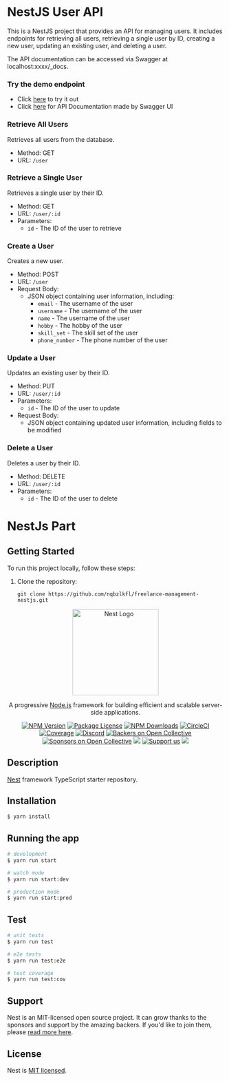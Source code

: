 # NestJS User API

This is a NestJS project that provides an API for managing users. It includes endpoints for retrieving all users, retrieving a single user by ID, creating a new user, updating an existing user, and deleting a user.

The API documentation can be accessed via Swagger at localhost:xxxx/_docs.
### Try the demo endpoint
 - Click [here](https://viridian-mackerel-wear.cyclic.app/) to try it out
 - Click [here](https://viridian-mackerel-wear.cyclic.app/_docs) for API Documentation made by Swagger UI 

### Retrieve All Users

Retrieves all users from the database.

- Method: GET
- URL: `/user`

### Retrieve a Single User

Retrieves a single user by their ID.

- Method: GET
- URL: `/user/:id`
- Parameters:
  - `id` - The ID of the user to retrieve

### Create a User

Creates a new user.

- Method: POST
- URL: `/user`
- Request Body:
  - JSON object containing user information, including:
    - `email` - The username of the user
    - `username` - The username of the user
    - `name` - The username of the user
    - `hobby` - The hobby of the user
    - `skill_set` - The skill set of the user
    - `phone_number` - The phone number of the user

### Update a User

Updates an existing user by their ID.

- Method: PUT
- URL: `/user/:id`
- Parameters:
  - `id` - The ID of the user to update
- Request Body:
  - JSON object containing updated user information, including fields to be modified

### Delete a User

Deletes a user by their ID.

- Method: DELETE
- URL: `/user/:id`
- Parameters:
  - `id` - The ID of the user to delete


# NestJs Part
## Getting Started

To run this project locally, follow these steps:

1. Clone the repository:

   ```shell
   git clone https://github.com/nqbzlkfl/freelance-management-nestjs.git

<p align="center">
  <a href="http://nestjs.com/" target="blank"><img src="https://nestjs.com/img/logo-small.svg" width="200" alt="Nest Logo" /></a>
</p>

[circleci-image]: https://img.shields.io/circleci/build/github/nestjs/nest/master?token=abc123def456
[circleci-url]: https://circleci.com/gh/nestjs/nest

  <p align="center">A progressive <a href="http://nodejs.org" target="_blank">Node.js</a> framework for building efficient and scalable server-side applications.</p>
    <p align="center">
<a href="https://www.npmjs.com/~nestjscore" target="_blank"><img src="https://img.shields.io/npm/v/@nestjs/core.svg" alt="NPM Version" /></a>
<a href="https://www.npmjs.com/~nestjscore" target="_blank"><img src="https://img.shields.io/npm/l/@nestjs/core.svg" alt="Package License" /></a>
<a href="https://www.npmjs.com/~nestjscore" target="_blank"><img src="https://img.shields.io/npm/dm/@nestjs/common.svg" alt="NPM Downloads" /></a>
<a href="https://circleci.com/gh/nestjs/nest" target="_blank"><img src="https://img.shields.io/circleci/build/github/nestjs/nest/master" alt="CircleCI" /></a>
<a href="https://coveralls.io/github/nestjs/nest?branch=master" target="_blank"><img src="https://coveralls.io/repos/github/nestjs/nest/badge.svg?branch=master#9" alt="Coverage" /></a>
<a href="https://discord.gg/G7Qnnhy" target="_blank"><img src="https://img.shields.io/badge/discord-online-brightgreen.svg" alt="Discord"/></a>
<a href="https://opencollective.com/nest#backer" target="_blank"><img src="https://opencollective.com/nest/backers/badge.svg" alt="Backers on Open Collective" /></a>
<a href="https://opencollective.com/nest#sponsor" target="_blank"><img src="https://opencollective.com/nest/sponsors/badge.svg" alt="Sponsors on Open Collective" /></a>
  <a href="https://paypal.me/kamilmysliwiec" target="_blank"><img src="https://img.shields.io/badge/Donate-PayPal-ff3f59.svg"/></a>
    <a href="https://opencollective.com/nest#sponsor"  target="_blank"><img src="https://img.shields.io/badge/Support%20us-Open%20Collective-41B883.svg" alt="Support us"></a>
  <a href="https://twitter.com/nestframework" target="_blank"><img src="https://img.shields.io/twitter/follow/nestframework.svg?style=social&label=Follow"></a>
</p>
  <!--[![Backers on Open Collective](https://opencollective.com/nest/backers/badge.svg)](https://opencollective.com/nest#backer)
  [![Sponsors on Open Collective](https://opencollective.com/nest/sponsors/badge.svg)](https://opencollective.com/nest#sponsor)-->

## Description

[Nest](https://github.com/nestjs/nest) framework TypeScript starter repository.

## Installation

```bash
$ yarn install
```

## Running the app

```bash
# development
$ yarn run start

# watch mode
$ yarn run start:dev

# production mode
$ yarn run start:prod
```

## Test

```bash
# unit tests
$ yarn run test

# e2e tests
$ yarn run test:e2e

# test coverage
$ yarn run test:cov
```

## Support

Nest is an MIT-licensed open source project. It can grow thanks to the sponsors and support by the amazing backers. If you'd like to join them, please [read more here](https://docs.nestjs.com/support).

## License

Nest is [MIT licensed](LICENSE).
